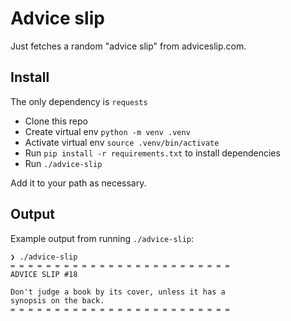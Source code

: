 # Advice slip

Just fetches a random "advice slip" from adviceslip.com.

## Install

The only dependency is `requests`

 - Clone this repo
 - Create virtual env `python -m venv .venv`
 - Activate virtual env `source .venv/bin/activate`
 - Run `pip install -r requirements.txt` to install dependencies
 - Run `./advice-slip`

Add it to your path as necessary.

## Output

Example output from running `./advice-slip`:

```
❯ ./advice-slip
= = = = = = = = = = = = = = = = = = = = = = = = =
ADVICE SLIP #18

Don't judge a book by its cover, unless it has a
synopsis on the back.
= = = = = = = = = = = = = = = = = = = = = = = = =
```
